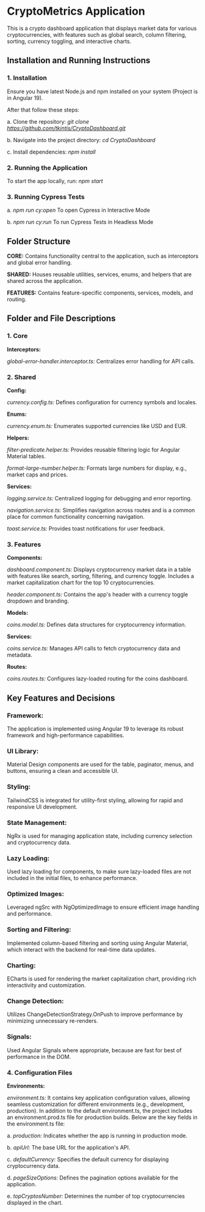 # CryptoMetrics Application

This is a crypto dashboard application that displays market data for various cryptocurrencies, with features such as global search, column filtering, sorting, currency toggling, and interactive charts.

## Installation and Running Instructions
### 1. Installation
Ensure you have latest Node.js and npm installed on your system (Project is in Angular 19). 

After that follow these steps:

a. Clone the repository: *git clone https://github.com/tkintis/CryptoDashboard.git*

b. Navigate into the project directory: *cd CryptoDashboard*

c. Install dependencies: *npm install*

### 2. Running the Application
To start the app locally, run: *npm start*

### 3. Running Cypress Tests
a. *npm run cy:open* To open Cypress in Interactive Mode

b. *npm run cy:run* To run Cypress Tests in Headless Mode

## Folder Structure
**CORE:** Contains functionality central to the application, such as interceptors and global error handling.

**SHARED:** Houses reusable utilities, services, enums, and helpers that are shared across the application.

**FEATURES:** Contains feature-specific components, services, models, and routing.

## Folder and File Descriptions

### 1. Core
**Interceptors:**

*global-error-handler.interceptor.ts:* Centralizes error handling for API calls.

### 2. Shared

**Config:**

*currency.config.ts:* Defines configuration for currency symbols and locales.

**Enums:**

*currency.enum.ts:* Enumerates supported currencies like USD and EUR.

**Helpers:**

*filter-predicate.helper.ts:* Provides reusable filtering logic for Angular Material tables.

*format-large-number.helper.ts:* Formats large numbers for display, e.g., market caps and prices.

**Services:**

*logging.service.ts:* Centralized logging for debugging and error reporting.

*navigation.service.ts:* Simplifies navigation across routes and is a common place for common functionality concerning navigation.

*toast.service.ts:* Provides toast notifications for user feedback.

### 3. Features

**Components:**

*dashboard.component.ts:* Displays cryptocurrency market data in a table with features like search, sorting, filtering, and currency toggle. Includes a market capitalization chart for the top 10 cryptocurrencies.

*header.component.ts:* Contains the app's header with a currency toggle dropdown and branding.

**Models:**

*coins.model.ts:* Defines data structures for cryptocurrency information.

**Services:**

*coins.service.ts:* Manages API calls to fetch cryptocurrency data and metadata.

**Routes:**

*coins.routes.ts:* Configures lazy-loaded routing for the coins dashboard.

## Key Features and Decisions

### Framework: 

The application is implemented using Angular 19 to leverage its robust framework and high-performance capabilities.

### UI Library: 

Material Design components are used for the table, paginator, menus, and buttons, ensuring a clean and accessible UI.

### Styling: 

TailwindCSS is integrated for utility-first styling, allowing for rapid and responsive UI development.

### State Management: 

NgRx is used for managing application state, including currency selection and cryptocurrency data.

### Lazy Loading:

Used lazy loading for components, to make sure lazy-loaded files are not included in the initial files, to enhance performance.

### Optimized Images:

Leveraged ngSrc with NgOptimizedImage to ensure efficient image handling and performance.

### Sorting and Filtering:

Implemented column-based filtering and sorting using Angular Material, which interact with the backend for real-time data updates.

### Charting:

ECharts is used for rendering the market capitalization chart, providing rich interactivity and customization.

### Change Detection:

Utilizes ChangeDetectionStrategy.OnPush to improve performance by minimizing unnecessary re-renders.

### Signals:

Used Angular Signals where appropriate, because are fast for best of performance in the DOM.

### 4. Configuration Files

**Environments:**

*environment.ts:* It contains key application configuration values, allowing seamless customization for different environments (e.g., development, production). In addition to the default environment.ts, the project includes an environment.prod.ts file for production builds. Below are the key fields in the environment.ts file:

a. *production:* Indicates whether the app is running in production mode.

b. *apiUrl:* The base URL for the application's API.

c. *defaultCurrency:* Specifies the default currency for displaying cryptocurrency data.

d. *pageSizeOptions:* Defines the pagination options available for the application.

e. *topCryptosNumber:* Determines the number of top cryptocurrencies displayed in the chart.
